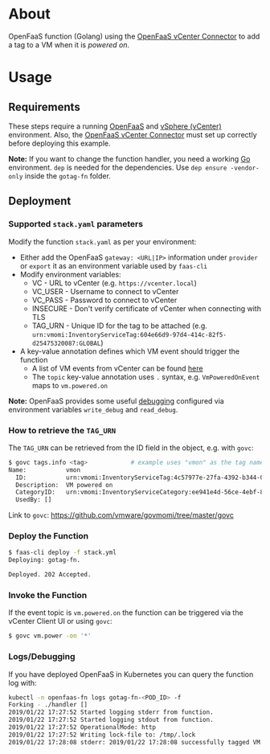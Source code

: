 # About
OpenFaaS function (Golang) using the [OpenFaaS vCenter Connector](https://github.com/openfaas-incubator/vcenter-connector) to add a tag to a VM when it is *powered on*.

# Usage
## Requirements
These steps require a running [OpenFaaS](https://docs.openfaas.com/deployment/) and [vSphere (vCenter)](https://docs.vmware.com/en/VMware-vSphere/index.html) environment. Also, the [OpenFaaS vCenter Connector](https://github.com/openfaas-incubator/vcenter-connector) must set up correctly before deploying this example.

**Note:** If you want to change the function handler, you need a working [Go](https://golang.org/) environment. `dep` is needed for the dependencies. Use `dep ensure -vendor-only` inside the `gotag-fn` folder.

## Deployment
### Supported `stack.yaml` parameters
Modify the function `stack.yaml` as per your environment:

- Either add the OpenFaaS `gateway: <URL|IP>` information under `provider` or `export` it as an environment variable used by `faas-cli`
- Modify environment variables:
  - VC        - URL to vCenter (e.g. `https://vcenter.local`)
  - VC_USER   - Username to connect to vCenter
  - VC_PASS   - Password to connect to vCenter
  - INSECURE  - Don't verify certificate of vCenter when connecting with TLS 
  - TAG_URN   - Unique ID for the tag to be attached (e.g. `urn:vmomi:InventoryServiceTag:604e66d9-97d4-414c-82f5-d25475320087:GLOBAL`)
- A key-value annotation defines which VM event should trigger the function
  - A list of VM events from vCenter can be found [here](https://code.vmware.com/doc/preview?id=4206#/doc/vim.event.VmEvent.html)
  - The `topic` key-value annotation uses `.` syntax, e.g. `VmPoweredOnEvent` maps to `vm.powered.on`

**Note:** OpenFaaS provides some useful [debugging](https://docs.openfaas.com/deployment/troubleshooting/) configured via environment variables `write_debug` and `read_debug`.
   
### How to retrieve the `TAG_URN`
The `TAG_URN` can be retrieved from the ID field in the object, e.g. with `govc`:

```bash
$ govc tags.info <tag>            # example uses "vmon" as the tag name
Name:           vmon
  ID:           urn:vmomi:InventoryServiceTag:4c57977e-27fa-4392-b344-0a90a502f524:GLOBAL
  Description:  VM powered on
  CategoryID:   urn:vmomi:InventoryServiceCategory:ee941e4d-56ce-4ebf-86ab-0f615828d585:GLOBAL
  UsedBy: []
```

Link to `govc`: https://github.com/vmware/govmomi/tree/master/govc

### Deploy the Function

```bash
$ faas-cli deploy -f stack.yml
Deploying: gotag-fn.

Deployed. 202 Accepted.
```

### Invoke the Function

If the event topic is `vm.powered.on` the function can be triggered via the vCenter Client UI or using `govc`:

```bash
$ govc vm.power -on '*'
```

### Logs/Debugging

If you have deployed OpenFaaS in Kubernetes you can query the function log with:

```bash
kubectl -n openfaas-fn logs gotag-fn-<POD_ID> -f
Forking - ./handler []
2019/01/22 17:27:52 Started logging stderr from function.
2019/01/22 17:27:52 Started logging stdout from function.
2019/01/22 17:27:52 OperationalMode: http
2019/01/22 17:27:52 Writing lock-file to: /tmp/.lock
2019/01/22 17:28:08 stderr: 2019/01/22 17:28:08 successfully tagged VM VirtualMachine:vm-51 with tag urn:vmomi:InventoryServiceTag:4c57977e-27fa-4392-b344-0a90a502f524:GLOBAL
```